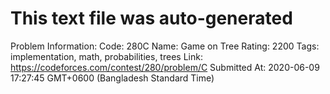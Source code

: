 # This text file was auto-generated

Problem Information:
Code: 280C
Name: Game on Tree
Rating: 2200
Tags: implementation, math, probabilities, trees
Link: https://codeforces.com/contest/280/problem/C
Submitted At: 2020-06-09 17:27:45 GMT+0600 (Bangladesh Standard Time)